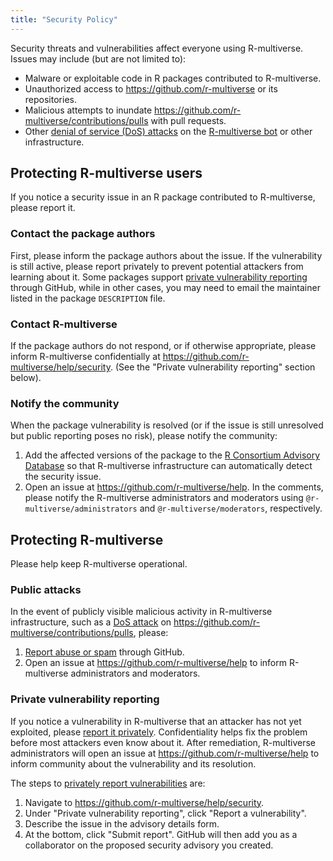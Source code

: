 ```yaml
---
title: "Security Policy"
---
```


Security threats and vulnerabilities affect everyone using R-multiverse. Issues may include (but are not limited to):

* Malware or exploitable code in R packages contributed to R-multiverse.
* Unauthorized access to <https://github.com/r-multiverse> or its repositories.
* Malicious attempts to inundate <https://github.com/r-multiverse/contributions/pulls> with pull requests.
* Other [denial of service (DoS) attacks](https://en.wikipedia.org/wiki/Denial-of-service_attack) on the [R-multiverse bot](https://github.com/apps/r-multiverse) or other infrastructure.

## Protecting R-multiverse users

If you notice a security issue in an R package contributed to R-multiverse, please report it.

### Contact the package authors

First, please inform the package authors about the issue. If the vulnerability is still active, please report privately to prevent potential attackers from learning about it.
Some packages support [private vulnerability reporting](https://docs.github.com/en/code-security/security-advisories/guidance-on-reporting-and-writing-information-about-vulnerabilities/privately-reporting-a-security-vulnerability) through GitHub,
while in other cases, you may need to email the maintainer listed in the package `DESCRIPTION` file.

### Contact R-multiverse

If the package authors do not respond, or if otherwise appropriate, please inform R-multiverse confidentially at <https://github.com/r-multiverse/help/security>.
(See the "Private vulnerability reporting" section below).

### Notify the community

When the package vulnerability is resolved (or if the issue is still unresolved but public reporting poses no risk), please notify the community:

1. Add the affected versions of the package to the [R Consortium Advisory Database](https://github.com/RConsortium/r-advisory-database) so that R-multiverse infrastructure can automatically detect the security issue.
1. Open an issue at <https://github.com/r-multiverse/help>. In the comments, please notify the R-multiverse administrators and moderators using `@r-multiverse/administrators` and `@r-multiverse/moderators`, respectively.

## Protecting R-multiverse

Please help keep R-multiverse operational.

### Public attacks

In the event of publicly visible malicious activity in R-multiverse infrastructure, such as a [DoS attack](https://en.wikipedia.org/wiki/Denial-of-service_attack) on <https://github.com/r-multiverse/contributions/pulls>, please:

1. [Report abuse or spam](https://docs.github.com/en/communities/maintaining-your-safety-on-github/reporting-abuse-or-spam) through GitHub.
1. Open an issue at <https://github.com/r-multiverse/help> to inform R-multiverse administrators and moderators.

### Private vulnerability reporting

If you notice a vulnerability in R-multiverse that an attacker has not yet exploited, please [report it privately](https://docs.github.com/en/code-security/security-advisories/guidance-on-reporting-and-writing-information-about-vulnerabilities/privately-reporting-a-security-vulnerability).
Confidentiality helps fix the problem before most attackers even know about it.
After remediation, R-multiverse administrators will open an issue at <https://github.com/r-multiverse/help> to inform community about the vulnerability and its resolution.

The steps to [privately report vulnerabilities](https://docs.github.com/en/code-security/security-advisories/guidance-on-reporting-and-writing-information-about-vulnerabilities/privately-reporting-a-security-vulnerability) are:

1. Navigate to <https://github.com/r-multiverse/help/security>.
1. Under "Private vulnerability reporting", click "Report a vulnerability".
1. Describe the issue in the advisory details form.
1. At the bottom, click "Submit report". GitHub will then add you as a collaborator on the proposed security advisory you created.
